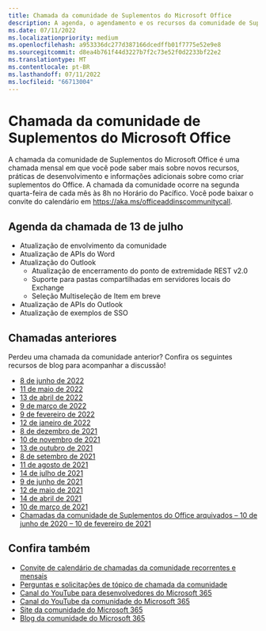 ```yaml
---
title: Chamada da comunidade de Suplementos do Microsoft Office
description: A agenda, o agendamento e os recursos da comunidade de Suplementos mensais do Microsoft Office.
ms.date: 07/11/2022
ms.localizationpriority: medium
ms.openlocfilehash: a953336dc277d387166dcedffb01f7775e52e9e8
ms.sourcegitcommit: d8ea4b761f44d3227b7f2c73e52f0d2233bf22e2
ms.translationtype: MT
ms.contentlocale: pt-BR
ms.lasthandoff: 07/11/2022
ms.locfileid: "66713004"
---
```

# <a name="microsoft-office-add-ins-community-call"></a>Chamada da comunidade de Suplementos do Microsoft Office

A chamada da comunidade de Suplementos do Microsoft Office é uma chamada mensal em que você pode saber mais sobre novos recursos, práticas de desenvolvimento e informações adicionais sobre como criar suplementos do Office. A chamada da comunidade ocorre na segunda quarta-feira de cada mês às 8h no Horário do Pacífico. Você pode baixar o convite do calendário em https://aka.ms/officeaddinscommunitycall.

## <a name="agenda-for-july-13th-call"></a>Agenda da chamada de 13 de julho

- Atualização de envolvimento da comunidade
- Atualização de APIs do Word
- Atualização do Outlook
  - Atualização de encerramento do ponto de extremidade REST v2.0
  - Suporte para pastas compartilhadas em servidores locais do Exchange
  - Seleção Multiseleção de Item em breve
- Atualização de APIs do Outlook
- Atualização de exemplos de SSO

## <a name="previous-calls"></a>Chamadas anteriores

Perdeu uma chamada da comunidade anterior? Confira os seguintes recursos de blog para acompanhar a discussão!

- [8 de junho de 2022](https://pnp.github.io/blog/office-add-ins-community-call/2022-06-08/)
- [11 de maio de 2022](https://pnp.github.io/blog/office-add-ins-community-call/2022-05-11/)
- [13 de abril de 2022](https://pnp.github.io/blog/office-add-ins-community-call/2022-04-13/)
- [9 de março de 2022](https://pnp.github.io/blog/office-add-ins-community-call/office-add-ins-community-call-march-9-2022/)
- [9 de fevereiro de 2022](https://pnp.github.io/blog/office-add-ins-community-call/office-add-ins-community-call-february-9-2022/)
- [12 de janeiro de 2022](https://pnp.github.io/blog/office-add-ins-community-call/office-add-ins-community-call-january-12-2022/)
- [8 de dezembro de 2021](https://pnp.github.io/blog/office-add-ins-community-call/office-add-ins-community-call-december-8-2021/)
- [10 de novembro de 2021](https://pnp.github.io/blog/office-add-ins-community-call/office-add-ins-community-call-november-10-2021/)
- [13 de outubro de 2021](https://pnp.github.io/blog/office-add-ins-community-call/office-add-ins-community-call-october-13-2021/)
- [8 de setembro de 2021](https://pnp.github.io/blog/office-add-ins-community-call/office-add-ins-community-call-september-8-2021/)
- [11 de agosto de 2021](https://pnp.github.io/blog/office-add-ins-community-call/office-add-ins-community-call-august-2021/)
- [14 de julho de 2021](https://pnp.github.io/blog/office-add-ins-community-call/office-add-ins-community-call-july-2021/)
- [9 de junho de 2021](https://pnp.github.io/blog/office-add-ins-community-call/office-add-ins-community-call-june-2021/)
- [12 de maio de 2021](https://pnp.github.io/blog/office-add-ins-community-call/office-add-ins-community-call-may-2021/)
- [14 de abril de 2021](https://pnp.github.io/blog/office-add-ins-community-call/office-add-ins-community-call-april-14-2021/)
- [10 de março de 2021](https://pnp.github.io/blog/office-add-ins-community-call/office-add-ins-community-call-march-10-2021/)
- [Chamadas da comunidade de Suplementos do Office arquivados – 10 de junho de 2020 – 10 de fevereiro de 2021](https://cdn.graph.office.net/prod/office/Office-Add-ins-Community-Call-Archive.pdf)

## <a name="see-also"></a>Confira também

- [Convite de calendário de chamadas da comunidade recorrentes e mensais](https://aka.ms/officeaddinscommunitycall)
- [Perguntas e solicitações de tópico de chamada da comunidade](https://aka.ms/officeaddinsform)
- [Canal do YouTube para desenvolvedores do Microsoft 365](https://aka.ms/m365devyoutube)
- [Canal do YouTube da comunidade do Microsoft 365](https://aka.ms/m365pnp/videos)
- [Site da comunidade do Microsoft 365](https://aka.ms/m365pnp/community)
- [Blog da comunidade do Microsoft 365](https://aka.ms/m365pnp/community/blog)

